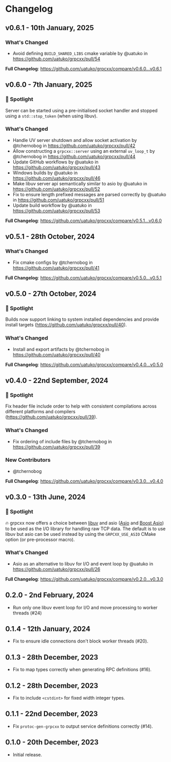 # Changelog

## v0.6.1 - 10th January, 2025

### What's Changed
* Avoid defining `BUILD_SHARED_LIBS` cmake variable by @uatuko in https://github.com/uatuko/grpcxx/pull/54

**Full Changelog**: https://github.com/uatuko/grpcxx/compare/v0.6.0...v0.6.1


## v0.6.0 - 7th January, 2025

### 🔦 Spotlight
Server can be started using a pre-initialised socket handler and stopped using a `std::stop_token` (when using libuv).

### What's Changed
* Handle UV server shutdown and allow socket activation by @tchernobog in https://github.com/uatuko/grpcxx/pull/42
* Allow constructing a `grpcxx::server` using an external `uv_loop_t` by @tchernobog in https://github.com/uatuko/grpcxx/pull/44
* Update GitHub workflows by @uatuko in https://github.com/uatuko/grpcxx/pull/43
* Windows builds by @uatuko in https://github.com/uatuko/grpcxx/pull/46
* Make libuv server api semantically similar to asio by @uatuko in https://github.com/uatuko/grpcxx/pull/52
* Fix to ensure length prefixed messages are parsed correctly by @uatuko in https://github.com/uatuko/grpcxx/pull/51
* Update build workflow by @uatuko in https://github.com/uatuko/grpcxx/pull/53

**Full Changelog**: https://github.com/uatuko/grpcxx/compare/v0.5.1...v0.6.0


## v0.5.1 - 28th October, 2024

### What's Changed
* Fix cmake configs by @tchernobog in https://github.com/uatuko/grpcxx/pull/41

**Full Changelog**: https://github.com/uatuko/grpcxx/compare/v0.5.0...v0.5.1


## v0.5.0 - 27th October, 2024

### 🔦 Spotlight
Builds now support linking to system installed dependencies and provide install targets (https://github.com/uatuko/grpcxx/pull/40).

### What's Changed
* Install and export artifacts by @tchernobog in https://github.com/uatuko/grpcxx/pull/40

**Full Changelog**: https://github.com/uatuko/grpcxx/compare/v0.4.0...v0.5.0


## v0.4.0 - 22nd September, 2024

### 🔦 Spotlight
Fix header file include order to help with consistent compilations across different platforms and compilers (https://github.com/uatuko/grpcxx/pull/39).

### What's Changed
* Fix ordering of include files by @tchernobog in https://github.com/uatuko/grpcxx/pull/39

### New Contributors
* @tchernobog

**Full Changelog**: https://github.com/uatuko/grpcxx/compare/v0.3.0...v0.4.0


## v0.3.0 - 13th June, 2024

### 🔦 Spotlight
🔥 grpcxx now offers a choice between [libuv](https://libuv.org) and asio ([Asio](https://github.com/chriskohlhoff/asio)
and [Boost Asio](https://github.com/boostorg/asio)) to be used as the I/O library for handling raw TCP
data. The default is to use libuv but asio can be used instead by using the `GRPCXX_USE_ASIO` CMake
option (or pre-processor macro).

### What's Changed
* Asio as an alternative to libuv for I/O and event loop by @uatuko in https://github.com/uatuko/grpcxx/pull/26


**Full Changelog**: https://github.com/uatuko/grpcxx/compare/v0.2.0...v0.3.0


## 0.2.0 - 2nd February, 2024

* Run only one libuv event loop for I/O and move processing to worker threads (#24)

## 0.1.4 - 12th January, 2024

* Fix to ensure idle connections don't block worker threads (#20).

## 0.1.3 - 28th December, 2023

* Fix to map types correctly when generating RPC definitions (#16).

## 0.1.2 - 28th December, 2023

* Fix to include `<cstdint>` for fixed width integer types.

## 0.1.1 - 22nd December, 2023

* Fix `protoc-gen-grpcxx` to output service definitions correctly (#14).

## 0.1.0 - 20th December, 2023

* Initial release.
